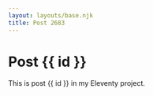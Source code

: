 ```yaml
---
layout: layouts/base.njk
title: Post 2683
---
```


# Post {{ id }}

This is post {{ id }} in my Eleventy project.
